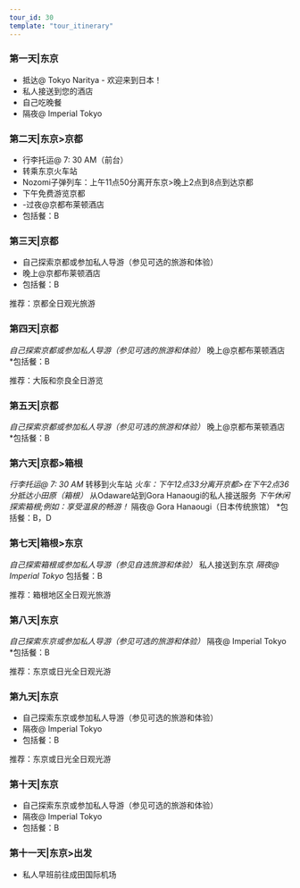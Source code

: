 ```yaml
---
tour_id: 30
template: "tour_itinerary"
---
```

### 第一天|东京

*   抵达@ Tokyo Naritya \- 欢迎来到日本！
*   私人接送到您的酒店
*   自己吃晚餐
*   隔夜@ Imperial Tokyo

### 第二天|东京>京都

*   行李托运@ 7: 30 AM（前台）
*   转乘东京火车站
*   Nozomi子弹列车：上午11点50分离开东京>晚上2点到8点到达京都
*   下午免费游览京都
*   \-过夜@京都布莱顿酒店
*   包括餐：B

### 第三天|京都

*   自己探索京都或参加私人导游（参见可选的旅游和体验）
*   晚上@京都布莱顿酒店
*   包括餐：B


推荐：京都全日观光旅游

### 第四天|京都


_自己探索京都或参加私人导游（参见可选的旅游和体验）_ 晚上@京都布莱顿酒店 \*包括餐：B

推荐：大阪和奈良全日游览

### 第五天|京都


_自己探索京都或参加私人导游（参见可选的旅游和体验）_ 晚上@京都布莱顿酒店 \*包括餐：B

### 第六天|京都>箱根


_行李托运@ 7: 30 AM_ 转移到火车站 _火车：下午12点33分离开京都>在下午2点36分抵达小田原（箱根）_ 从Odaware站到Gora Hanaougi的私人接送服务
_下午休闲探索箱根;例如：享受温泉的畅游！_ 隔夜@ Gora Hanaougi（日本传统旅馆） \*包括餐：B，D

### 第七天|箱根>东京


_自己探索箱根或参加私人导游（参见自选旅游和体验）_ 私人接送到东京 _隔夜@ Imperial Tokyo_ 包括餐：B

推荐：箱根地区全日观光旅游

### 第八天|东京


_自己探索东京或参加私人导游（参见可选的旅游和体验）_ 隔夜@ Imperial Tokyo \*包括餐：B

推荐：东京或日光全日观光游

### 第九天|东京

*   自己探索东京或参加私人导游（参见可选的旅游和体验）
*   隔夜@ Imperial Tokyo
*   包括餐：B


推荐：东京或日光全日观光游

### 第十天|东京

*   自己探索东京或参加私人导游（参见可选的旅游和体验）
*   隔夜@ Imperial Tokyo
*   包括餐：B

### 第十一天|东京>出发

*   私人早班前往成田国际机场